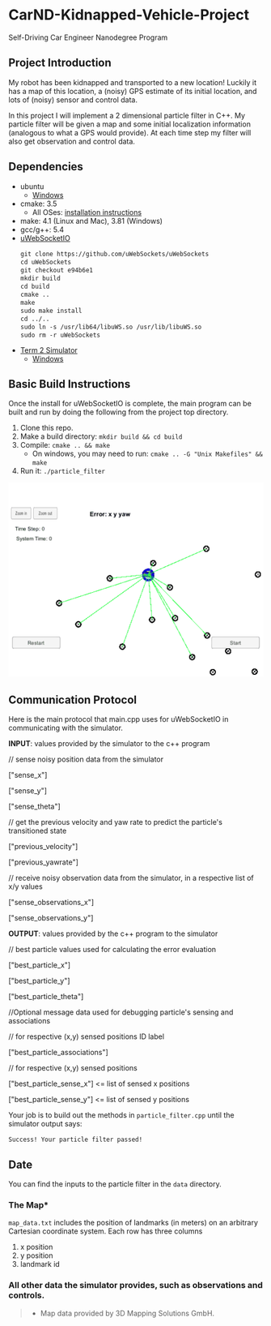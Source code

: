 # CarND-Kidnapped-Vehicle-Project
Self-Driving Car Engineer Nanodegree Program


## Project Introduction
My robot has been kidnapped and transported to a new location! Luckily it has a map of this location, a (noisy) GPS estimate of its initial location, and lots of (noisy) sensor and control data.

In this project I will implement a 2 dimensional particle filter in C++. My particle filter will be given a map and some initial localization information (analogous to what a GPS would provide). At each time step my filter will also get observation and control data. 


## Dependencies
* ubuntu
 	* [Windows](https://www.howtogeek.com/249966/how-to-install-and-use-the-linux-bash-shell-on-windows-10/)
* cmake: 3.5
	* All OSes: [installation instructions](https://cmake.org/install/)
* make: 4.1 (Linux and Mac), 3.81 (Windows)
* gcc/g++: 5.4
* [uWebSocketIO](https://github.com/uWebSockets/uWebSockets)
	```
	git clone https://github.com/uWebSockets/uWebSockets 
	cd uWebSockets
	git checkout e94b6e1
	mkdir build
	cd build
	cmake ..
	make 
	sudo make install
	cd ../..
	sudo ln -s /usr/lib64/libuWS.so /usr/lib/libuWS.so
	sudo rm -r uWebSockets
	```
* [Term 2 Simulator](https://github.com/udacity/self-driving-car-sim/releases)
	* [Windows](https://drive.google.com/open?id=10J4N17bD7BhyW7ESzTaF_IUPveTBCZPn)

## Basic Build Instructions
Once the install for uWebSocketIO is complete, the main program can be built and run by doing the following from the project top directory.
1. Clone this repo.
2. Make a build directory: `mkdir build && cd build`
3. Compile: `cmake .. && make` 
   * On windows, you may need to run: `cmake .. -G "Unix Makefiles" && make`
4. Run it: `./particle_filter `

<div align=center><img width="512" height="384" src="./Kidnapped-Vehicle.gif"/></div>

## Communication Protocol

Here is the main protocol that main.cpp uses for uWebSocketIO in communicating with the simulator.

**INPUT**: values provided by the simulator to the c++ program

// sense noisy position data from the simulator

["sense_x"]

["sense_y"]

["sense_theta"]

// get the previous velocity and yaw rate to predict the particle's transitioned state

["previous_velocity"]

["previous_yawrate"]

// receive noisy observation data from the simulator, in a respective list of x/y values

["sense_observations_x"]

["sense_observations_y"]


**OUTPUT**: values provided by the c++ program to the simulator

// best particle values used for calculating the error evaluation

["best_particle_x"]

["best_particle_y"]

["best_particle_theta"]

//Optional message data used for debugging particle's sensing and associations

// for respective (x,y) sensed positions ID label

["best_particle_associations"]

// for respective (x,y) sensed positions

["best_particle_sense_x"] <= list of sensed x positions

["best_particle_sense_y"] <= list of sensed y positions


Your job is to build out the methods in `particle_filter.cpp` until the simulator output says:

```
Success! Your particle filter passed!
```

## Date
You can find the inputs to the particle filter in the `data` directory.

### The Map*
`map_data.txt` includes the position of landmarks (in meters) on an arbitrary Cartesian coordinate system. Each row has three columns
1. x position
2. y position
3. landmark id

### All other data the simulator provides, such as observations and controls.

> * Map data provided by 3D Mapping Solutions GmbH.



